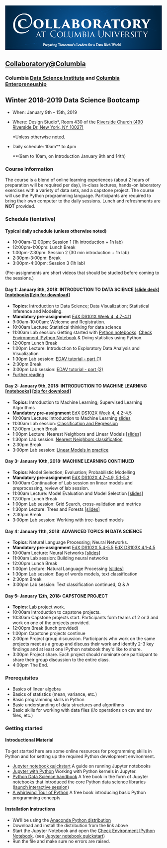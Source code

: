 ![collaboratory logo](../Misc-files/collaboratory.png)

## [Collaboratory@Columbia](http://collaboratory.columbia.edu/)
### Columbia [Data Science Institute](http://datascience.columbia.edu/) and [Columbia Enterpreneuship](http://entrepreneurship.columbia.edu/)
## Winter 2018-2019 Data Science Bootcamp

- When: January 9th – 15th, 2019
- Where: Design Studio*, Room 430 of the [Riverside Church (490 Riverside Dr, New York, NY 10027)](https://www.google.com/maps/dir//40.8112215,-73.963428/@40.8113575,-73.9638732,19z/data=!4m2!4m1!3e3)
	 
	 *Unless otherwise noted.
	 
- Daily schedule: 10am** to 4pm 

	**(9am to 10am, on Introduction January 9th and 14th)

### Course Information
The course is a blend of online learning experiences (about 2 hours of preparation will be required per day), in-class lectures, hands-on laboratory exercises with a variety of data sets, and a capstone project. The course will use the Python programming language. Participants are required to bring their own computer to the daily sessions. Lunch and refreshments are **NOT** provided.

### Schedule (tentative)
#### Typical daily schedule (unless otherwise noted)
- 10:00am-12:00pm: Session 1 (1h introduction + 1h lab)
- 12:00pm-1:00pm: Lunch Break
- 1:00pm-2:30pm: Session 2 (30 min introduction + 1h lab)
- 2:30pm-3:00pm: Break
- 3:00pm-4:00pm: Session 3 (1h lab)

(Pre-assignments are short videos that should be studied before coming to the sessions.)

#### Day 1: January 8th, 2018: INTRODUCTION TO DATA SCIENCE [[slide deck]](https://github.com/DS-BootCamp-Collaboratory-Columbia/AY2017-2018-Winter/tree/master/Bootcamp-materials/slides/Day1) [[notebooks]](https://github.com/DS-BootCamp-Collaboratory-Columbia/AY2017-2018-Winter/tree/master/Bootcamp-materials/notebooks/Day1)[[zip for download]](https://github.com/DS-BootCamp-Collaboratory-Columbia/AY2017-2018-Winter/blob/master/Bootcamp-materials/notebooks/Day1.zip)
- **Topics**: Introduction to Data Science; Data Visualization; Statistical Inference and Modeling.
- **Mandatory pre-assignment** [EdX DS101X Week 4, 4.7-4.11](https://courses.edx.org/courses/course-v1:ColumbiaX+DS101X+1T2017/course/)
- 9:00am-10:00am: Welcome and Registration. 
- 10:00am Lecture: Statistical thinking for data science
- 11:00am Lab session: Getting started with [Python notebooks](https://jupyter.readthedocs.io/en/latest/content-quickstart.html). [Check Environment IPython Notebook](./notebooks/Pre-assignment/check_env.ipynb) & Doing statistics using Python.
- 12:00pm Lunch Break
- 1:00pm Lecture: Introduction to Exploratory Data Analysis and Visualization
- 1:30pm Lab session: [EDAV tutorial - part (1)](https://github.com/DS-BootCamp-Collaboratory-Columbia/AY2017-2018-Winter/blob/master/Bootcamp-materials/notebooks/Day1/doc/tutorial_day1-part1.ipynb)
- 2:30pm Break
- 3:00pm Lab session: [EDAV tutorial - part (2)](https://github.com/DS-BootCamp-Collaboratory-Columbia/AY2017-2018-Winter/blob/master/Bootcamp-materials/notebooks/Day1/doc/tutorial_day1_part2.ipynb)
- [Further reading](https://github.com/DS-BootCamp-Collaboratory-Columbia/AY2017-2018-Winter/blob/master/Bootcamp-materials/FurtherReadings.md)
 
#### Day 2: January 9th, 2018: INTRODUCTION TO MACHINE LEARNING [[notebooks]](https://github.com/DS-BootCamp-Collaboratory-Columbia/AY2017-2018-Winter/tree/master/Bootcamp-materials/notebooks/Day2) [[zip for download]](https://github.com/DS-BootCamp-Collaboratory-Columbia/AY2017-2018-Winter/blob/master/Bootcamp-materials/notebooks/Day2.zip)
- **Topics**: Introduction to Machine Learning; Supervised Learning Algorithms
- **Mandatory pre-assignment** [EdX DS102X Week 4, 4.2-4.5](https://courses.edx.org/courses/course-v1:ColumbiaX+DS102X+1T2017)
- 10:00am Lecture: Introduction to Machine Learning [slides](https://github.com/DS-BootCamp-Collaboratory-Columbia/AY2017-2018-Winter/blob/master/Bootcamp-materials/slides/day2-introduction-to-machine-learning.odp)
- 11:00am Lab session: [Classification and Regression](https://github.com/DS-BootCamp-Collaboratory-Columbia/AY2017-2018-Winter/blob/master/Bootcamp-materials/notebooks/Day2/day2-lab1-classification-and-regression.ipynb)
- 12:00pm Lunch Break
-  1:00pm Lecture: Nearest Neighbors and Linear Models [[slides]](https://github.com/DS-BootCamp-Collaboratory-Columbia/AY2017-2018-Winter/blob/master/Bootcamp-materials/slides/day2-linear-models-nearest-neighbors.odp)
-  1:30pm Lab session: [Nearest Neighbors classification](https://github.com/DS-BootCamp-Collaboratory-Columbia/AY2017-2018-Winter/blob/master/Bootcamp-materials/notebooks/Day2/day2-lab2-nearest-neighbors.ipynb)
-  2:30pm Break
-  3:00pm Lab session: [Linear Models in practice](https://github.com/DS-BootCamp-Collaboratory-Columbia/AY2017-2018-Winter/blob/master/Bootcamp-materials/notebooks/Day2/day2-lab3-linear-models-in-practice.ipynb)

 
#### Day 3: January 10th, 2018: MACHINE LEARNING CONTINUED
- **Topics**: Model Selection; Evaluation; Probabilistic Modelling
- **Mandatory pre-assignment** [EdX DS102X 4.7-4.9, 5.1-5.3](https://courses.edx.org/courses/course-v1:ColumbiaX+DS102X+1T2017)
- 10:00am Continuation of Lab session on linear models and preprocessing, review of lab session.
- 11:00am Lecture: Model Evaluation and Model Selection [[slides]](https://github.com/DS-BootCamp-Collaboratory-Columbia/AY2017-2018-Winter/blob/master/Bootcamp-materials/slides/day3-model-evaluation.odp)
- 12:00pm Lunch Break
-  1:00pm Lab session: Grid Search, cross-validation and metrics
-  1:30pm Lecture: Trees and Forests [[slides]](https://github.com/DS-BootCamp-Collaboratory-Columbia/AY2017-2018-Winter/blob/master/Bootcamp-materials/slides/day3-trees-and-forests.odp)
-  2:30pm Break
-  3:00pm Lab session: Working with tree-based models
 
#### Day 4: January 11th, 2018: ADVANCED TOPICS IN DATA SCIENCE
- **Topics**: Natural Language Processing; Neural Networks.
- **Mandatory pre-assignment** [EdX DS102X 5.4-5.5](https://courses.edx.org/courses/course-v1:ColumbiaX+DS102X+1T2017) [EdX DS103X 4.1-4.5](https://courses.edx.org/courses/course-v1:ColumbiaX+DS103x+1T2017)
- 10:00am Lecture: Neural Networks [[slides]](https://github.com/DS-BootCamp-Collaboratory-Columbia/AY2017-2018-Winter/blob/master/Bootcamp-materials/slides/day4-neural-networks.odp)
- 11:00am Lab session: Building neural networks
- 12:00pm Lunch Break
-  1:00pm Lecture: Natural Language Processing [[slides]](https://github.com/DS-BootCamp-Collaboratory-Columbia/AY2017-2018-Winter/blob/master/Bootcamp-materials/slides/day4-text-data.odp)
-  1:30pm Lab session: Bag of words models, text classification
-  2:30pm Break
-  3:00pm Lab session: Text classification continued, Q & A

#### Day 5: January 12th, 2018: CAPSTONE PROJECT
+ **Topics**: [Lab project work](https://github.com/DS-BootCamp-Collaboratory-Columbia/AY2017-2018-Winter/tree/master/Bootcamp-materials/notebooks/capstones).
+ 10:00am Introduction to capstone projects.
+ 10:30am Capstone projects start. Participants form teams of 2 or 3 and work on one of the projects provided.
+ 12:00pm Break (lunch provided)
+ 1:00pm Capstone projects continue
+ 2:00pm Project group discussion. Participants who work on the same projects meet as a group and discuss their work and identify 2-3 key findings and at least one IPython notebook they'd like to share. 
+ 3:00pm Project share. Each project should nominate one participant to share their group discussion to the entire class.
+ 4:00pm The End.
 

### Prerequisites
 
+ Basics of linear algebra
+ Basics of statistics (mean, variance, etc.)
+ Basic programming skills in Python
+ Basic understanding of data structures and algorithms
+ Basic skills for working with data files (i/o operations on csv and tsv files, etc.)

### Getting started

#### Introductional Material

To get started here are some online resources for programming skills in Python and for setting up the required Python development environment.

+ [Jupyter notebook quickstart](https://jupyter.readthedocs.io/en/latest/content-quickstart.html) A guide on running Jupyter notebooks
+ [Jupyter with Python](http://opentechschool.github.io/python-data-intro/core/notebook.html) Working with Python kernels in Jupyter.
+ [Python Data Science handbook](https://github.com/jakevdp/PythonDataScienceHandbook) A free book in the form of Jupyter notebooks that introduced the core Python data science libraries ([launch interactive session](https://mybinder.org/v2/gh/jakevdp/PythonDataScienceHandbook/master?filepath=notebooks%2FIndex.ipynb))
+ [A whirlwind Tour of Python](https://github.com/jakevdp/WhirlwindTourOfPython) A free book introducing basic Python programming concepts


#### Installation Instructions
+ We’ll be using the [Anaconda Python distribution](https://www.anaconda.com/download/?lang=en-us#linuxQ)
+ Download and install the distribution from the link above
+ Start the Jupyter Notebook and open the [Check Environment IPython Notebook](./notebooks/Pre-assignment/check_env.ipynb). (see [Jupyter notebook quickstart](https://jupyter.readthedocs.io/en/latest/content-quickstart.html))
+ Run the file and make sure no errors are raised.
